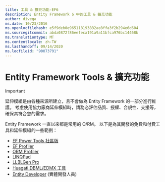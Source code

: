 ```yaml
---
title: 工具 & 擴充功能-EF6
description: Entity Framework 6 中的工具 & 擴充功能
author: divega
ms.date: 10/23/2016
ms.openlocfilehash: e5f9deb0e965118193832ae8ffa3f2b294e6d604
ms.sourcegitcommit: abda0872f86eefeca191a9a11bfca976bc14468b
ms.translationtype: MT
ms.contentlocale: zh-TW
ms.lasthandoff: 09/14/2020
ms.locfileid: "90073791"
---
```

# <a name="entity-framework-tools--extensions"></a>Entity Framework Tools & 擴充功能
> [!IMPORTANT]  
> 延伸模組是由各種來源所建立，且不會做為 Entity Framework 的一部分進行維護。 考慮使用協力廠商延伸模組時，請務必評估品質、授權、合規性、支援等，確保其符合您的需求。

Entity Framework 一直以來都是常用的 O/RM。 以下是為其開發的免費和付費工具和延伸模組的一些範例：    

- [EF Power Tools 社區版](https://marketplace.visualstudio.com/items?itemName=ErikEJ.EntityFramework6PowerToolsCommunityEdition)
- [EF Profiler](https://efprof.com)  
- [ORM Profiler](https://www.ormprofiler.com)  
- [LINQPad](https://www.linqpad.net)  
- [LLBLGen Pro](https://www.llblgen.com)  
- [Huagati DBML/EDMX 工具](https://www.huagati.com/dbmltools)  
- [Entity Developer](https://www.devart.com/entitydeveloper) (實體開發人員)  
